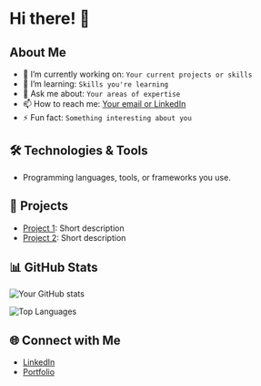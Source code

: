 # Hi there! 👋

## About Me
- 🔭 I’m currently working on: `Your current projects or skills`
- 🌱 I’m learning: `Skills you're learning`
- 💬 Ask me about: `Your areas of expertise`
- 📫 How to reach me: [Your email or LinkedIn](#)
- ⚡ Fun fact: `Something interesting about you`

## 🛠️ Technologies & Tools
- Programming languages, tools, or frameworks you use.

## 🚀 Projects
- [Project 1](#): Short description
- [Project 2](#): Short description

## 📊 GitHub Stats
![Your GitHub stats](https://github-readme-stats.vercel.app/api?username=OussamaBenacer&show_icons=true&theme=radical)

![Top Languages](https://github-readme-stats.vercel.app/api/top-langs/?username=OussamaBenacer&layout=compact)

## 🌐 Connect with Me
- [LinkedIn](#)
- [Portfolio](https://oussamabenacer.netlify.app)
